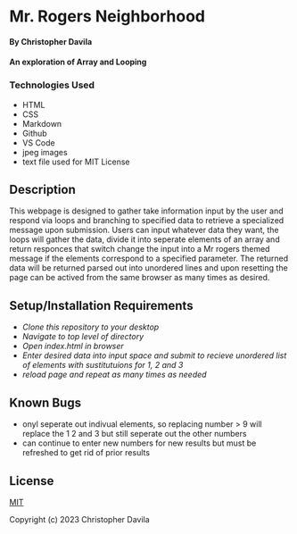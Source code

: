 # Mr. Rogers Neighborhood

####  By Christopher Davila

#### An exploration of Array and Looping

### Technologies Used

* HTML
* CSS
* Markdown
* Github
* VS Code
* jpeg images
* text file used for MIT License

## Description

This webpage is designed to gather take information input by the user and respond via loops and branching to specified data to retrieve a specialized message upon submission.  Users can input whatever data they want, the loops will gather the data, divide it into seperate elements of an array and return responces that switch change the input into a Mr rogers themed message if the elements correspond to a specified parameter.  The returned data will be returned parsed out into unordered lines and upon resetting the page can be actived from the same browser as many times as desired.

## Setup/Installation Requirements

* _Clone this repository to your desktop_
* _Navigate to top level of directory_
* _Open index.html in browser_
* _Enter desired data into input space and submit to recieve unordered list of elements with sustitutuions for 1, 2 and 3_
* _reload page and repeat as many times as needed_

## Known Bugs

* onyl seperate out indivual elements, so replacing number > 9 will replace the 1 2 and 3 but still seperate out the other numbers
* can continue to enter new numbers for new results but must be refreshed to get rid of prior results

## License

[MIT](https://github.com/ChrisRDavila/Roboger/blob/main/LICENSE.txt)

Copyright (c) 2023 Christopher Davila